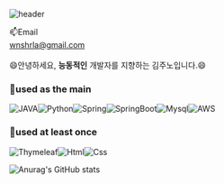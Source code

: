 <!--
**rlawnsh/rlawnsh** is a ✨ _special_ ✨ repository because its `README.md` (this file) appears on your GitHub profile.

Here are some ideas to get you started:

- 🔭 I’m currently working on ...
- 🌱 I’m currently learning ...
- 👯 I’m looking to collaborate on ...
- 🤔 I’m looking for help with ...
- 💬 Ask me about ...
- 📫 How to reach me: ...
- 😄 Pronouns: ...
- ⚡ Fun fact: ...
-->

![header](https://capsule-render.vercel.app/api?type=wave&color=auto&height=300&section=header&text=Junoh%20Kim&fontSize=90)

<div aline="center">


📫Email</br>
wnshrla@gmail.com</br>
</br>
😄안녕하세요, **능동적인** 개발자를 지향하는 김주노입니다.😄</br>
### 🔨used as the main
![JAVA](https://img.shields.io/badge/JAVA-007396?style=for-the-badge&logo=java&logoColor=white)![Python](https://img.shields.io/badge/Python-3766AB?style=for-the-badge&logo=Python&logoColor=white)![Spring](https://img.shields.io/badge/Spring-6DB33F?style=for-the-badge&logo=Spring&logoColor=white)![SpringBoot](https://img.shields.io/badge/SpringBoot-6DB33F?style=for-the-badge&logo=SpringBoot&logoColor=white)![Mysql](https://img.shields.io/badge/mysql-4479A1?style=for-the-badge&logo=mysql&logoColor=white)![AWS](https://img.shields.io/badge/AWS-%23FF9900.svg?style=for-the-badge&logo=amazon-aws&logoColor=white)

### 🔨used at least once
![Thymeleaf](https://img.shields.io/badge/thymeleaf-005F0F?style=for-the-badge&logo=thymeleaf&logoColor=white)![Html](https://img.shields.io/badge/html-E34F26?style=for-the-badge&logo=html5&logoColor=white)![Css](https://img.shields.io/badge/css-1572B6?style=for-the-badge&logo=css3&logoColor=white)


![Anurag's GitHub stats](https://github-readme-stats.vercel.app/api?username=rlawnsh&show_icons=true&theme=radical)
</div>

